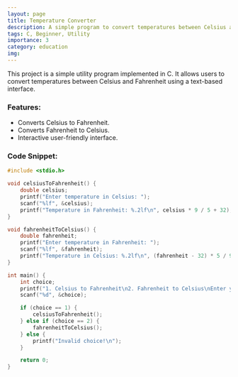 ```yaml
---
layout: page
title: Temperature Converter
description: A simple program to convert temperatures between Celsius and Fahrenheit.
tags: C, Beginner, Utility
importance: 3
category: education
img:
---
```


This project is a simple utility program implemented in C. It allows users to convert temperatures between Celsius and Fahrenheit using a text-based interface.

### Features:
- Converts Celsius to Fahrenheit.
- Converts Fahrenheit to Celsius.
- Interactive user-friendly interface.

### Code Snippet:
```c
#include <stdio.h>

void celsiusToFahrenheit() {
    double celsius;
    printf("Enter temperature in Celsius: ");
    scanf("%lf", &celsius);
    printf("Temperature in Fahrenheit: %.2lf\n", celsius * 9 / 5 + 32);
}

void fahrenheitToCelsius() {
    double fahrenheit;
    printf("Enter temperature in Fahrenheit: ");
    scanf("%lf", &fahrenheit);
    printf("Temperature in Celsius: %.2lf\n", (fahrenheit - 32) * 5 / 9);
}

int main() {
    int choice;
    printf("1. Celsius to Fahrenheit\n2. Fahrenheit to Celsius\nEnter your choice: ");
    scanf("%d", &choice);

    if (choice == 1) {
        celsiusToFahrenheit();
    } else if (choice == 2) {
        fahrenheitToCelsius();
    } else {
        printf("Invalid choice!\n");
    }

    return 0;
}
